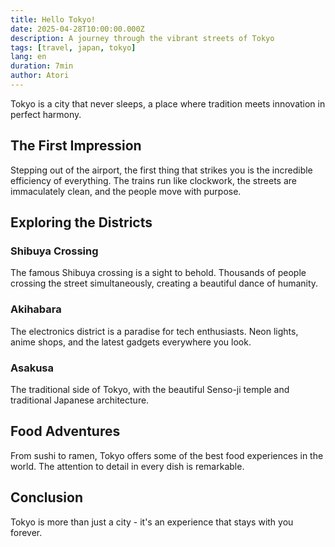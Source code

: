 ```yaml
---
title: Hello Tokyo!
date: 2025-04-28T10:00:00.000Z
description: A journey through the vibrant streets of Tokyo
tags: [travel, japan, tokyo]
lang: en
duration: 7min
author: Atori
---
```


Tokyo is a city that never sleeps, a place where tradition meets innovation in perfect harmony.

## The First Impression

Stepping out of the airport, the first thing that strikes you is the incredible efficiency of everything. The trains run like clockwork, the streets are immaculately clean, and the people move with purpose.

## Exploring the Districts

### Shibuya Crossing

The famous Shibuya crossing is a sight to behold. Thousands of people crossing the street simultaneously, creating a beautiful dance of humanity.

### Akihabara

The electronics district is a paradise for tech enthusiasts. Neon lights, anime shops, and the latest gadgets everywhere you look.

### Asakusa

The traditional side of Tokyo, with the beautiful Senso-ji temple and traditional Japanese architecture.

## Food Adventures

From sushi to ramen, Tokyo offers some of the best food experiences in the world. The attention to detail in every dish is remarkable.

## Conclusion

Tokyo is more than just a city - it's an experience that stays with you forever.
